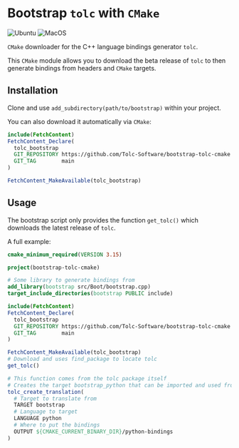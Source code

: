 # Bootstrap `tolc` with `CMake` #

![Ubuntu](https://github.com/Tolc-Software/bootstrap-tolc-cmake/workflows/Ubuntu/badge.svg) ![MacOS](https://github.com/Tolc-Software/bootstrap-tolc-cmake/workflows/MacOS/badge.svg)

`CMake` downloader for the C++ language bindings generator `tolc`.

This `CMake` module allows you to download the beta release of `tolc` to then generate bindings from headers and `CMake` targets.

## Installation ##

Clone and use `add_subdirectory(path/to/bootstrap)` within your project.

You can also download it automatically via `CMake`:

```cmake
include(FetchContent)
FetchContent_Declare(
  tolc_bootstrap
  GIT_REPOSITORY https://github.com/Tolc-Software/bootstrap-tolc-cmake
  GIT_TAG        main
)

FetchContent_MakeAvailable(tolc_bootstrap)
```

## Usage ##

The bootstrap script only provides the function `get_tolc()` which downloads the latest release of `tolc`.

A full example:

```cmake
cmake_minimum_required(VERSION 3.15)

project(bootstrap-tolc-cmake)

# Some library to generate bindings from
add_library(bootstrap src/Boot/bootstrap.cpp)
target_include_directories(bootstrap PUBLIC include)

include(FetchContent)
FetchContent_Declare(
  tolc_bootstrap
  GIT_REPOSITORY https://github.com/Tolc-Software/bootstrap-tolc-cmake
  GIT_TAG        main
)

FetchContent_MakeAvailable(tolc_bootstrap)
# Download and uses find_package to locate tolc
get_tolc()

# This function comes from the tolc package itself
# Creates the target bootstrap_python that can be imported and used from python
tolc_create_translation(
  # Target to translate from
  TARGET bootstrap
  # Language to target
  LANGUAGE python
  # Where to put the bindings
  OUTPUT ${CMAKE_CURRENT_BINARY_DIR}/python-bindings
)
```
